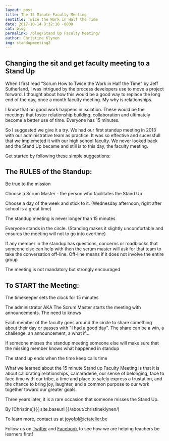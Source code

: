 ```yaml
---
layout: post
title: The 15 Minute Faculty Meeting
seotitle: Twice the Work in Half the Time
date: 2017-10-14 8:32:10 -0800
cat: blog
permalink: /blog/Stand Up Faculty Meeting/
author: Christine Klynen
img: standupmeeting2
---
```

Changing the sit and get faculty meeting to a Stand Up
------
When I first read "Scrum How to Twice the Work in Half the Time" by Jeff Sutherland, I was intrigued by the process developers use to move a project forward. I thought about how this would be a good way to replace the long end of the day, once a month faculty meeting. My why is relationships. 

I know that no good work happens in isolation. These would be the meetings that foster relationship building, collaboration and ultimately become a better use of time. Everyone has 15 minutes. 

So I suggested we give it a try. We had our first standup meeting in 2013 with our administrative team as practice. It was so effective and sucessfull that we implemeted it with our high school faculty. We never looked back and the Stand Up became and still is to this day, the faculty meeting.

Get started by following these simple suggestions:

The RULES of the Standup: 
------
Be true to the mission

Choose a Scrum Master - the person who facilitates the Stand Up

Choose a day of the week and stick to it. (Wednesday afternoon, right after school is a great time)

The standup meeting is never longer than 15 minutes

Everyone stands in the circle. (Standing makes it slightly uncomfortable and ensures the meeting will not to go into overtime)

If any member in the standup has questions, concerns or roadblocks that someone else can help with then the scrum master will ask for that team to take the conversation off-line. Off-line means if it does not involve the entire group

The meeting is not mandatory but strongly encouraged

To START the Meeting:
------

The timekeeper sets the clock for 15 minutes

The administrator AKA The Scrum Master starts the meeting with announcements. The need to knows

Each member of the faculty goes around the circle to share something about their day or passes with "I had a good day". The share can be a win, a challenge, an announcement, a what if...

If someone misses the standup meeting someone else will make sure that the missing member knows what happened in standup

The stand up ends when the time keep calls time

What we learned about the 15 minute Stand up Faculty Meeting is that it is about calibrating relationships, camaraderie, our sense of belonging, face to face time with our tribe, a time and place to safely express a frustation, and the chance to bring joy, laughter, and a common purpose to our work together toward our greater goals. 

Three years later, it is a rare occasion that someone misses the Stand Up.

By
[Christine]({{ site.baseurl }}/about/christineklynen/)

To learn more, contact us at joyofpl@ictatelier.be 

Follow us on [Twitter](https://twitter.com/joyofpl) and [Facebook](https://www.facebook.com/joyofpl/) to see how we are helping teachers be learners first! 
